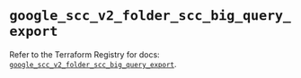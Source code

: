 # `google_scc_v2_folder_scc_big_query_export`

Refer to the Terraform Registry for docs: [`google_scc_v2_folder_scc_big_query_export`](https://registry.terraform.io/providers/hashicorp/google-beta/6.34.0/docs/resources/google_scc_v2_folder_scc_big_query_export).
